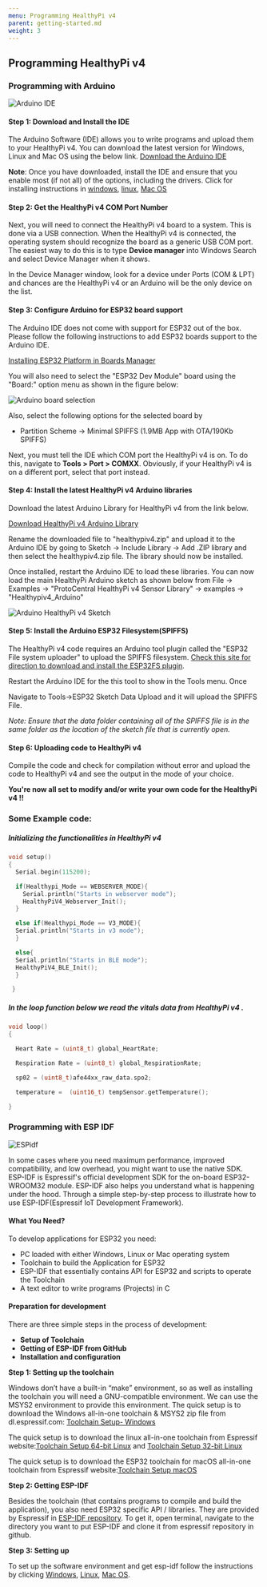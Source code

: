 ```yaml
---
menu: Programming HealthyPi v4
parent: getting-started.md
weight: 3
---
```

## Programming HealthyPi v4

### Programming with Arduino

![Arduino IDE](images/arduino_ide_new.png)

#### Step 1: Download and Install the IDE

The Arduino Software (IDE) allows you to write programs and upload them to your HealthyPi v4. You can download the latest version for Windows, Linux and Mac OS using the below link.
[Download the Arduino IDE](https://www.arduino.cc/en/Main/Software#download)

**Note**: Once you have downloaded, install the IDE and ensure that you enable most (if not all) of the options, including the drivers. Click for installing instructions in [windows](https://www.arduino.cc/en/guide/windows), [linux](https://www.arduino.cc/en/guide/linux), [Mac OS](https://www.arduino.cc/en/guide/macOSX)

#### Step 2: Get the HealthyPi v4 COM Port Number

Next, you will need to connect the HealthyPi v4 board to a system. This is done via a USB connection. When the HealthyPi v4 is connected, the operating system should recognize the board as a generic USB COM port. The easiest way to do this is to type **Device manager** into Windows Search and select Device Manager when it shows.

In the Device Manager window, look for a device under Ports (COM & LPT) and chances are the HealthyPi v4 or an Arduino will be the only device on the list.

#### Step 3: Configure Arduino for ESP32 board support

The Arduino IDE does not come with support for ESP32 out of the box. Please follow the following instructions to add ESP32 boards support to the Arduino IDE.

[Installing ESP32 Platform in Boards Manager](https://github.com/espressif/arduino-esp32/blob/master/docs/arduino-ide/boards_manager.md)

You will also need to select the "ESP32 Dev Module" board using the "Board:" option menu as shown in the figure below:

![Arduino board selection](images/board_selection.jpg)

Also, select the following options for the selected board by

* Partition Scheme -> Minimal SPIFFS (1.9MB App with OTA/190Kb SPIFFS)

Next, you must tell the IDE which COM port the HealthyPi v4 is on. To do this, navigate to **Tools > Port > COMXX**. Obviously, if your HealthyPi v4 is on a different port, select that port instead.

#### Step 4: Install the latest HealthyPi v4 Arduino libraries

Download the latest Arduino Library for HealthyPi v4 from the link below.

[Download HealthyPi v4 Arduino Library](https://github.com/Protocentral/protocentral_healthypi4_arduino/archive/master.zip)

Rename the downloaded file to "healthypiv4.zip" and upload it to the Arduino IDE by going to Sketch -> Include Library -> Add .ZIP library and then select the healthypiv4.zip file. The library should now be installed.

Once installed, restart the Arduino IDE to load these libraries. You can now load the main HealthyPi Arduino sketch as shown below from File -> Examples -> "ProtoCentral HealthyPi v4 Sensor Library" -> examples -> "Healthypiv4_Arduino"

 ![Arduino HealthyPi v4 Sketch](images/screen_select_library.jpg)

#### Step 5: Install the Arduino ESP32 Filesystem(SPIFFS)

The HealthyPi v4 code requires an Arduino tool plugin called the "ESP32 File system uploader" to upload the SPIFFS filesystem. [Check this site for direction to download and install the ESP32FS plugin](https://github.com/me-no-dev/arduino-esp32fs-plugin).

Restart the Arduino IDE for the this tool to show in the Tools menu. Once

Navigate to Tools->ESP32 Sketch Data Upload and it will upload the SPIFFS File.

*Note: Ensure that the data folder containing all of the SPIFFS
file is in the same folder as the location of the sketch file that is currently open.*

#### Step 6: Uploading code to HealthyPi v4

Compile the code and check for compilation without error and upload the code to HealthyPi v4 and see the output in the mode of your choice.

**You're now all set to modify and/or write your own code for the HealthyPi v4 !!**

### Some Example code:

##### Initializing the functionalities in HealthyPi v4
```c
void setup()
{
  Serial.begin(115200);

  if(Healthypi_Mode == WEBSERVER_MODE){
    Serial.println("Starts in webserver mode");
    HealthyPiV4_Webserver_Init();
  }

  else if(Healthypi_Mode == V3_MODE){
  Serial.println("Starts in v3 mode");
  }

  else{
  Serial.println("Starts in BLE mode");
  HealthyPiV4_BLE_Init();
  }

 }
```
##### In the loop function below we read the vitals data from HealthyPi v4 .

```c
void loop()
{

  Heart Rate = (uint8_t) global_HeartRate;

  Respiration Rate = (uint8_t) global_RespirationRate;

  sp02 = (uint8_t)afe44xx_raw_data.spo2;

  temperature =  (uint16_t) tempSensor.getTemperature();

}
```  
### Programming with ESP IDF

![ESPidf](images/ESPidf.JPG)

In some cases where you need maximum performance, improved compatibility, and low overhead, you might want to use the native SDK. ESP-IDF is Espressif's official development SDK for the on-board ESP32-WROOM32 module. ESP-IDF also helps you understand what is happening under the hood. Through a simple step-by-step process to illustrate how to use ESP-IDF(Espressif IoT Development Framework).

#### What You Need?

To develop applications for ESP32 you need:
* PC loaded with either Windows, Linux or Mac operating system
* Toolchain to build the Application for ESP32
* ESP-IDF that essentially contains API for ESP32 and scripts to operate the Toolchain
* A text editor to write programs (Projects) in C

#### Preparation for development

There are three simple steps in the process of development:

* **Setup of Toolchain**
* **Getting of ESP-IDF from GitHub**
* **Installation and configuration**

**Step 1: Setting up the toolchain**

Windows don’t have a built-in “make” environment, so as well as installing the toolchain you will need a GNU-compatible environment. We can use the MSYS2 environment to provide this environment. The quick setup is to download the Windows all-in-one toolchain & MSYS2 zip file from dl.espressif.com: [Toolchain Setup- Windows](https://dl.espressif.com/dl/esp32_win32_msys2_environment_and_toolchain-20180110.zip)

The quick setup is to download the linux all-in-one toolchain from Espressif website:[Toolchain Setup 64-bit Linux](https://dl.espressif.com/dl/xtensa-esp32-elf-linux64-1.22.0-80-g6c4433a-5.2.0.tar.gz) and [Toolchain Setup 32-bit Linux](https://dl.espressif.com/dl/xtensa-esp32-elf-linux32-1.22.0-80-g6c4433a-5.2.0.tar.gz)

The quick setup is to download the ESP32 toolchain for macOS all-in-one toolchain from Espressif website:[Toolchain Setup macOS](https://dl.espressif.com/dl/xtensa-esp32-elf-osx-1.22.0-80-g6c4433a-5.2.0.tar.gz)


**Step 2: Getting ESP-IDF**

Besides the toolchain (that contains programs to compile and build the application), you also need ESP32 specific API / libraries. They are provided by Espressif in [ESP-IDF repository](https://www.google.com/url?q=https://docs.espressif.com/projects/esp-idf/en/latest/get-started/index.html). To get it, open terminal, navigate to the directory you want to put ESP-IDF and clone it from espressif repository in github.


**Step 3: Setting up**

To set up the software environment and get esp-idf follow the instructions by clicking  [Windows](https://docs.espressif.com/projects/esp-idf/en/latest/get-started/windows-setup.html), [Linux](https://docs.espressif.com/projects/esp-idf/en/latest/get-started/linux-setup.html), [Mac OS](https://docs.espressif.com/projects/esp-idf/en/latest/get-started/macos-setup.html).
